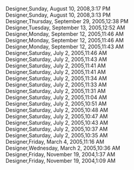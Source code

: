 ﻿Designer,Sunday, August 10, 2008,3:17 PM  Designer,Sunday, August 10, 2008,3:13 PM  Designer,Thursday, September 29, 2005,12:38 PM  Designer,Tuesday, September 13, 2005,12:52 AM  Designer,Monday, September 12, 2005,11:46 AM  Designer,Monday, September 12, 2005,11:46 AM  Designer,Monday, September 12, 2005,11:43 AM  Designer,Saturday, July 2, 2005,11:46 AM  Designer,Saturday, July 2, 2005,11:43 AM  Designer,Saturday, July 2, 2005,11:41 AM  Designer,Saturday, July 2, 2005,11:41 AM  Designer,Saturday, July 2, 2005,11:34 AM  Designer,Saturday, July 2, 2005,11:33 AM  Designer,Saturday, July 2, 2005,11:31 AM  Designer,Saturday, July 2, 2005,11:04 AM  Designer,Saturday, July 2, 2005,10:51 AM  Designer,Saturday, July 2, 2005,10:48 AM  Designer,Saturday, July 2, 2005,10:47 AM  Designer,Saturday, July 2, 2005,10:43 AM  Designer,Saturday, July 2, 2005,10:37 AM  Designer,Saturday, July 2, 2005,10:35 AM  Designer,Friday, March 4, 2005,11:16 AM  Designer,Wednesday, March 2, 2005,10:36 AM  Designer,Friday, November 19, 2004,1:37 AM  Designer,Friday, November 19, 2004,1:09 AM